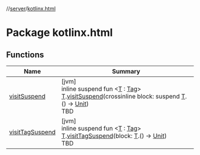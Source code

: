 //[server](../../index.md)/[kotlinx.html](index.md)

# Package kotlinx.html

## Functions

| Name | Summary |
|---|---|
| [visitSuspend](visit-suspend.md) | [jvm]<br>inline suspend fun &lt;[T](visit-suspend.md) : [Tag](../../../../packages/server/kotlinx.html/-tag/index.md)&gt; [T](visit-suspend.md).[visitSuspend](visit-suspend.md)(crossinline block: suspend [T](visit-suspend.md).() -&gt; [Unit](https://kotlinlang.org/api/latest/jvm/stdlib/kotlin/-unit/index.html))<br>TBD |
| [visitTagSuspend](visit-tag-suspend.md) | [jvm]<br>inline suspend fun &lt;[T](visit-tag-suspend.md) : [Tag](../../../../packages/server/kotlinx.html/-tag/index.md)&gt; [T](visit-tag-suspend.md).[visitTagSuspend](visit-tag-suspend.md)(block: [T](visit-tag-suspend.md).() -&gt; [Unit](https://kotlinlang.org/api/latest/jvm/stdlib/kotlin/-unit/index.html))<br>TBD |
